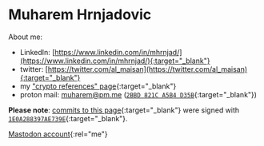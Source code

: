 # Muharem Hrnjadovic

About me:

* LinkedIn: [https://www.linkedin.com/in/mhrnjad/](https://www.linkedin.com/in/mhrnjad/){:target="_blank"}
* twitter: [https://twitter.com/al_maisan](https://twitter.com/al_maisan){:target="_blank"}
* my ["crypto references" page](https://gitlab.com/al-maisan/cp/-/wikis/home){:target="_blank"}
* proton mail: [muharem@pm.me](mailto:muharem@pm.me) ([`2BBD 821C A5B4 D35B`](https://pgp.surfnet.nl/pks/lookup?op=vindex&fingerprint=on&search=0x2BBD821CA5B4D35B){:target="_blank"})


**Please note**: [commits to this page](https://github.com/al-maisan/bcfail/commits/master){:target="_blank"} were signed with [`1E0A288397AE739E`](https://keys.openpgp.org/vks/v1/by-fingerprint/753B6ECF2B458FF3D19D568C1E0A288397AE739E){:target="_blank"}.


[Mastodon account](https://bitcoinhackers.org/@muharem){:rel="me"}
